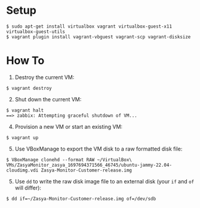 # Setup

```
$ sudo apt-get install virtualbox vagrant virtualbox-guest-x11 virtualbox-guest-utils
$ vagrant plugin install vagrant-vbguest vagrant-scp vagrant-disksize
```

# How To

1. Destroy the current VM:

```
$ vagrant destroy 
```
2. Shut down the current VM:

```
$ vagrant halt
==> zabbix: Attempting graceful shutdown of VM...
```
4. Provision a new VM or start an existing VM: 

```
$ vagrant up

```
5. Use VBoxManage to export the VM disk to a raw formatted disk file:

```
$ VBoxManage clonehd --format RAW ~/VirtualBox\ VMs/ZasyaMonitor_zasya_1697694371566_46745/ubuntu-jammy-22.04-cloudimg.vdi Zasya-Monitor-Customer-release.img
```

5. Use `dd` to write the raw disk image file to an external disk (your `if` and `of` will differ):

```
$ dd if=~/Zasya-Monitor-Customer-release.img of=/dev/sdb
```

